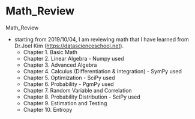 # Math_Review
Math_Review
- starting from 2019/10/04, I am reviewing math that I have learned from Dr.Joel Kim (https://datascienceschool.net).
  - Chapter 1. Basic Math
  - Chapter 2. Linear Algebra - Numpy used
  - Chapter 3. Advanced Algebra
  - Chapter 4. Calculus (Differentiation & Integration) - SymPy used
  - Chapter 5. Optimization - SciPy used
  - Chapter 6. Probability - PgmPy used
  - Chapter 7. Random Variable and Correlation
  - Chapter 8. Probability Distribution - SciPy used
  - Chapter 9. Estimation and Testing
  - Chapter 10. Entropy
